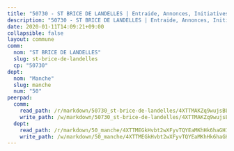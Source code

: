 ```yaml
---
title: "50730 - ST BRICE DE LANDELLES | Entraide, Annonces, Initiatives"
description: "50730 - ST BRICE DE LANDELLES | Entraide, Annonces, Initiatives"
date: 2020-01-11T14:09:21+09:00
collapsible: false
layout: commune
comm:
  nom: "ST BRICE DE LANDELLES"
  slug: st-brice-de-landelles
  cp: "50730"
dept:
  nom: "Manche"
  slug: manche
  num: "50"
peerpad:
  comm:
    read_path: /r/markdown/50730_st-brice-de-landelles/4XTTMAKZq9wujsBL3LWEazn9Q8yJXdCCgKjiTWasuC5JVazsz
    write_path: /w/markdown/50730_st-brice-de-landelles/4XTTMAKZq9wujsBL3LWEazn9Q8yJXdCCgKjiTWasuC5JVazsz-K3TgU4Qhp45ne1ZLeRUEF64Lv8pb24VL1SZeSLoFsCXvNj6b7JVeDJn17UBYnbaAm1GdvmJsMfLTtVj2K4Nqsr75az9eJA9tnqTi9UUSVAA9DnwAXv5DbofhZ9M5s1rHDNRpkZKW
  dept:
    read_path: /r/markdown/50_manche/4XTTMEGkHvbt2wXFyvTQYEaMKhHk6haGH1SzsRNevKgBDTuXr
    write_path: /w/markdown/50_manche/4XTTMEGkHvbt2wXFyvTQYEaMKhHk6haGH1SzsRNevKgBDTuXr-K3TgUSx1rwmRRLqHcTLLdo4dVfTRKvf94KKagmUFPevWSp2f9nuc6fJF25TtLArzK8teuQ5TvuAMqW38N2MYgT18hBoXtjmKX9WuSn2vkujmSJPp3gF4gsuMmfEM8Th4Ap94heFE
---
```


